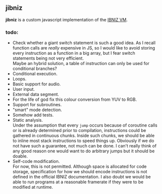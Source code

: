 ## jibniz
**jibniz** is a custom javascript implementation of the [IBNIZ VM](http://pelulamu.net/ibniz/).

### todo:
- Check whether a giant switch statement is such a good idea. As I recall function calls are *really* expensive in JS, so I would like to avoid storing every instruction as a function in a big array, but I fear switch statements being not very efficient.  
  Maybe an hybrid solution, a table of instruction can only be used for conditional branches?
- Conditional execution.
- Loops.
- Basic support for audio.
- User input.
- External data segment.
- For the life of god fix this colour conversion from YUV to RGB.
- Support for subroutines.
- "smart" mode detection.
- Somehow add tests.
- Static analysis.  
  Under the assumption that every `jump` occurs because of coroutine calls or is already determined prior to compilation, instructions could be gathered in continuous chunks. Inside such chunks, we should be able to inline most stack instructions to speed things up.
  Obviously if we do not have such a guarantee, not much can be done. I can't really think of any good reason one would want to do arbitrary jumps but it should be doable.
- Self-code modification.  
  For now, this is not permitted. Although space is allocated for code storage, specification for how we should encode instructions is not defined in the official IBNIZ documentation. I also doubt we would be able to run programs at a reasonable framerate if they were to be modified at runtime.
